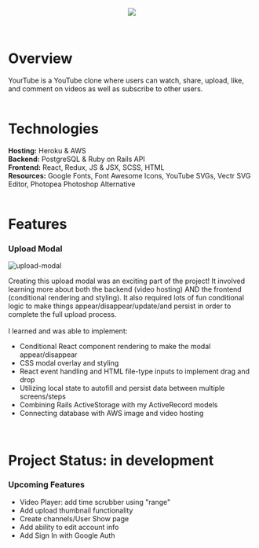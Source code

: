 <p align="center">
  <img src="https://yourtube-seeds.s3.amazonaws.com/yourtube.svg">
</p><br />

# Overview
YourTube is a YouTube clone where users can watch, share, upload, like, and comment on videos as well as subscribe to other users.
<br /><br />


# Technologies
**Hosting:**  Heroku & AWS <br />
**Backend:**  PostgreSQL & Ruby on Rails API <br />
**Frontend:**  React, Redux, JS & JSX, SCSS, HTML <br />
**Resources:**  Google Fonts, Font Awesome Icons, YouTube SVGs, Vectr SVG Editor, Photopea Photoshop Alternative
<br /><br />


# Features
<p align="center">
  <h3>Upload Modal</h3>
  <img src="https://i.ibb.co/q5t8nvg/upload-modal.gif" alt="upload-modal" border="0">
</p>
<p>Creating this upload modal was an exciting part of the project! It involved learning more about both the backend (video hosting) AND the frontend (conditional rendering and styling). It also required lots of fun conditional logic to make things appear/disappear/update/and persist in order to complete the full upload process.
<br /><br />
I learned and was able to implement:</p>
<ul>
  <li>Conditional React component rendering to make the modal appear/disappear</li>
  <li>CSS modal overlay and styling</li>
  <li>React event handling and HTML file-type inputs to implement drag and drop</li>
  <li>Utilizing local state to autofill and persist data between multiple screens/steps</li>
  <li>Combining Rails ActiveStorage with my ActiveRecord models</li>
  <li>Connecting database with AWS image and video hosting</li>
</ul><br />


# Project Status: in development
### Upcoming Features
<ul>
  <li>Video Player: add time scrubber using "range"</li>
  <li>Add upload thumbnail functionality</li>
  <li>Create channels/User Show page</li>
  <li>Add ability to edit account info</li>
  <li>Add Sign In with Google Auth</li>
</ul>


